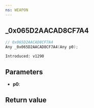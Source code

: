 ```yaml
---
ns: WEAPON
---
```

## _0x065D2AACAD8CF7A4

```c
// 0x065D2AACAD8CF7A4
Any _0x065D2AACAD8CF7A4(Any p0);
```

```
Introduced: v1290
```

## Parameters
* **p0**:

## Return value
